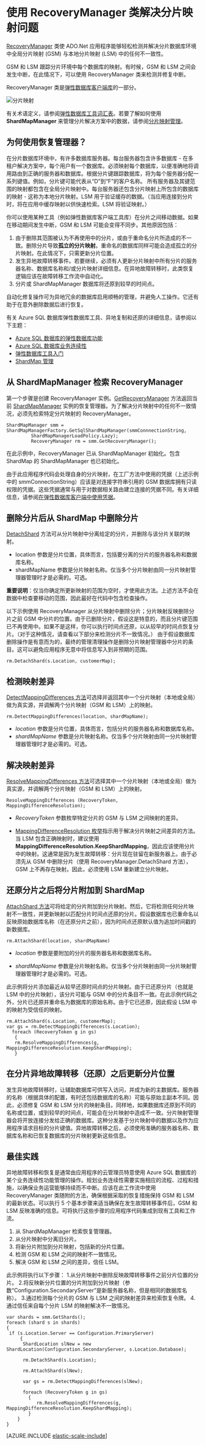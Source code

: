 <properties 
	pageTitle="使用恢复管理器解决分片映射问题 | Azure" 
	description="使用 RecoveryManager 类解决分片映射问题" 
	services="sql-database" 
	documentationCenter=""  
	manager="jeffreyg"
	authors="ddove"/>

<tags 
	ms.service="sql-database" 
	ms.date="11/09/2015" 
	wacn.date="12/22/2015"/>

# 使用 RecoveryManager 类解决分片映射问题

[RecoveryManager](https://msdn.microsoft.com/zh-cn/library/azure/microsoft.azure.sqldatabase.elasticscale.shardmanagement.recovery.recoverymanager.aspx) 类使 ADO.Net 应用程序能够轻松检测并解决分片数据库环境中全局分片映射 (GSM) 与本地分片映射 (LSM) 中的任何不一致性。

GSM 和 LSM 跟踪分片环境中每个数据库的映射。有时候，GSM 和 LSM 之间会发生中断，在此情况下，可以使用 RecoveryManager 类来检测并修复中断。

RecoveryManager 类是[弹性数据库客户端库](/documentation/articles/sql-database-elastic-database-client-library)的一部分。


![分片映射][1]


有关术语定义，请参阅[弹性数据库工具词汇表](/documentation/articles/sql-database-elastic-scale-glossary)。若要了解如何使用 **ShardMapManager** 来管理分片解决方案中的数据，请参阅[分片映射管理](/documentation/articles/sql-database-elastic-scale-shard-map-management)。


## 为何使用恢复管理器？

在分片数据库环境中，有许多数据库服务器。每台服务器包含许多数据库 - 在多租户解决方案中，每个用户有一个数据库。必须映射每个数据库，以便准确地将调用路由到正确的服务器和数据库。根据分片键跟踪数据库，将为每个服务器分配一系列键值。例如，分片键可能代表从“D”到“F”的客户名称。 所有服务器及其键范围的映射都包含在全局分片映射中。每台服务器还包含分片映射上所包含的数据库的映射 - 这称为本地分片映射。LSM 用于验证缓存的数据。（当应用连接到分片时，将在应用中缓存映射以供快速检索。LSM 将验证映射。）

你可以使用某种工具（例如弹性数据库客户端工具库）在分片之间移动数据。如果在移动期间发生中断，GSM 和 LSM 可能会变得不同步。其他原因包括：

1. 由于删除其范围被认为不再使用中的分片，或由于重命名分片所造成的不一致。删除分片导致**孤立的分片映射**。重命名的数据库同样可能会造成孤立的分片映射。在此情况下，只需更新分片位置。 
2. 发生异地故障转移事件。若要继续，必须有人更新分片映射中所有分片的服务器名称、数据库名称和/或分片映射详细信息。在异地故障转移时，此类恢复逻辑应该在故障转移工作流中自动化。 
3. 分片或 ShardMapManager 数据库将还原到较早的时间点。 
 
自动化修复操作可为异地冗余的数据库启用顺畅的管理，并避免人工操作。它还有助于在意外删除数据后进行恢复。

有关 Azure SQL 数据库弹性数据库工具、异地复制和还原的详细信息，请参阅以下主题：

* [Azure SQL 数据库的弹性数据库功能](/documentation/articles/sql-database-elastic-scale-introduction) 
* [Azure SQL 数据库业务连续性](/documentation/articles/sql-database-business-continuity) 
* [弹性数据库工具入门](/documentation/articles/sql-database-elastic-scale-get-started)  
* [ShardMap 管理](/documentation/articles/sql-database-elastic-scale-shard-map-management)

## 从 ShardMapManager 检索 RecoveryManager 

第一个步骤是创建 RecoveryManager 实例。[GetRecoveryManager](https://msdn.microsoft.com/zh-cn/library/azure/microsoft.azure.sqldatabase.elasticscale.shardmanagement.shardmapmanager.getrecoverymanager.aspx) 方法返回当前 [ShardMapManager](https://msdn.microsoft.com/zh-cn/library/azure/microsoft.azure.sqldatabase.elasticscale.shardmanagement.shardmapmanager.aspx) 实例的恢复管理器。为了解决分片映射中的任何不一致情况，必须先检索特定分片映射的 RecoveryManager。

	ShardMapManager smm = ShardMapManagerFactory.GetSqlShardMapManager(smmConnnectionString,  
             ShardMapManagerLoadPolicy.Lazy);
             RecoveryManager rm = smm.GetRecoveryManager(); 

在此示例中，RecoveryManager 已从 ShardMapManager 初始化。包含 ShardMap 的 ShardMapManager 也已初始化。

由于此应用程序代码会处理自身的分片映射，在工厂方法中使用的凭据（上述示例中的 smmConnectionString）应该是对连接字符串引用的 GSM 数据库拥有只读权限的凭据。这些凭据通常与用于对数据相关路由建立连接的凭据不同。有关详细信息，请参阅[在弹性数据库客户端中使用凭据](/documentation/articles/sql-database-elastic-scale-manage-credentials)。

## 删除分片后从 ShardMap 中删除分片

[DetachShard](https://msdn.microsoft.com/zh-cn/library/azure/dn842083.aspx) 方法可从分片映射中分离给定的分片，并删除与该分片关联的映射。

* location 参数是分片位置，具体而言，包括要分离的分片的服务器名称和数据库名称。 
* shardMapName 参数是分片映射名称。仅当多个分片映射由同一分片映射管理器管理时才是必需的。可选。 

**重要说明**：仅当你确定所更新映射的范围为空时，才使用此方法。上述方法不会在数据中检查要移动的范围，因此最好在代码中包含检查操作。

以下示例使用 RecoveryManager 从分片映射中删除分片；分片映射反映删除分片之前 GSM 中分片的位置。由于已删除分片，假设这是特意的，而且分片键范围已不再使用中。如果不是这样，你可以执行时间点还原，以从较早的时间点恢复分片。（对于这种情况，请查看以下部分来检测分片不一致情况。） 由于假设数据库删除操作是有意而为的，最终的管理清理操作是删除分片映射管理器中分片的条目。这可以避免应用程序无意中将信息写入到非预期的范围。
	
	rm.DetachShard(s.Location, customerMap); 

## 检测映射差异 

[DetectMappingDifferences 方法](https://msdn.microsoft.com/zh-cn/library/azure/microsoft.azure.sqldatabase.elasticscale.shardmanagement.recovery.recoverymanager.detectmappingdifferences.aspx)可选择并返回其中一个分片映射（本地或全局）做为真实源，并调解两个分片映射（GSM 和 LSM）上的映射。

	rm.DetectMappingDifferences(location, shardMapName);

* *location* 参数是分片位置，具体而言，包括分片的服务器名称和数据库名称。 
* *shardMapName* 参数是分片映射名称。仅当多个分片映射由同一分片映射管理器管理时才是必需的。可选。 

## 解决映射差异

[ResolveMappingDifferences 方法](https://msdn.microsoft.com/zh-cn/library/azure/microsoft.azure.sqldatabase.elasticscale.shardmanagement.recovery.recoverymanager.resolvemappingdifferences.aspx)可选择其中一个分片映射（本地或全局）做为真实源，并调解两个分片映射（GSM 和 LSM）上的映射。

	ResolveMappingDifferences (RecoveryToken, MappingDifferenceResolution);
   
* *RecoveryToken* 参数枚举特定分片的 GSM 与 LSM 之间映射的差异。 

* [MappingDifferenceResolution 枚举](https://msdn.microsoft.com/zh-cn/library/azure/microsoft.azure.sqldatabase.elasticscale.shardmanagement.recovery.mappingdifferenceresolution.aspx)指示用于解决分片映射之间差异的方法。当 LSM 包含正确映射时，建议使用 **MappingDifferenceResolution.KeepShardMapping**，因此应该使用分片中的映射。这通常是因为发生故障转移：分片现在驻留在新服务器上。由于必须先从 GSM 中删除分片（使用 RecoveryManager.DetachShard 方法），GSM 上不再存在映射。因此，必须使用 LSM 重新建立分片映射。

## 还原分片之后将分片附加到 ShardMap 

[AttachShard 方法](https://msdn.microsoft.com/zh-cn/library/azure/microsoft.azure.sqldatabase.elasticscale.shardmanagement.recovery.recoverymanager.attachshard.aspx)可将给定的分片附加到分片映射。然后，它将检测任何分片映射不一致性，并更新映射以匹配分片时间点还原的分片。假设数据库也已重命名以反映原始数据库名称（在还原分片之前），因为时间点还原默认值为追加时间戳的新数据库。

	rm.AttachShard(location, shardMapName) 

* *location* 参数是要附加的分片的服务器名称和数据库名称。 

* *shardMapName* 参数是分片映射名称。仅当多个分片映射由同一分片映射管理器管理时才是必需的。可选。

此示例将分片添加最近从较早还原时间点的分片映射。由于已还原分片（也就是 LSM 中的分片映射），该分片可能与 GSM 中的分片条目不一致。在此示例代码之外，分片已还原并重命名为数据库的原始名称。由于它已还原，因此假设 LSM 中的映射为受信任的映射。

	rm.AttachShard(s.Location, customerMap); 
	var gs = rm.DetectMappingDifferences(s.Location); 
	  foreach (RecoveryToken g in gs) 
	   { 
	   rm.ResolveMappingDifferences(g, MappingDifferenceResolution.KeepShardMapping); 
	   } 

## 在分片异地故障转移（还原）之后更新分片位置

发生异地故障转移时，让辅助数据库可供写入访问，并成为新的主数据库。服务器的名称（根据具体的配置，有时还包括数据库的名称）可能与原始主副本不同。因此，必须修复 GSM 和 LSM 分片的映射条目。同样地，如果数据库还原到不同的名称或位置，或到较早的时间点，可能会在分片映射中造成不一致。分片映射管理器会将开放连接分发给正确的数据库。这种分发基于分片映射中的数据以及作为应用程序请求目标的分片键值。异地故障转移之后，必须使用准确的服务器名称、数据库名称和已恢复数据库的分片映射更新这些信息。

## 最佳实践

异地故障转移和恢复是通常由应用程序的云管理员特意使用 Azure SQL 数据库的某个业务连续性功能管理的操作。规划业务连续性需要实施相应的流程、过程和措施，以确保业务运营能够持续而不中断。应该在此工作流中使用 RecoveryManager 类随附的方法，确保根据采取的恢复措施保持 GSM 和 LSM 的最新状态。可以执行 5 个基本步骤来适当确保在发生故障转移事件后，GSM 和 LSM 反映准确的信息。可将执行这些步骤的应用程序代码集成到现有工具和工作流。

1. 从 ShardMapManager 检索恢复管理器。 
2. 从分片映射中分离旧分片。
3. 将新分片附加到分片映射，包括新的分片位置。
4. 检测 GSM 和 LSM 之间的映射不一致情况。 
5. 解决 GSM 和 LSM 之间的差异，信任 LSM。 

此示例将执行以下步骤：
1.从分片映射中删除反映故障转移事件之前分片位置的分片。
2.将反映新分片位置的分片附加到分片映射（参数“Configuration.SecondaryServer”是新服务器名称，但是相同的数据库名称）。
3.通过检测每个分片的 GSM 与 LSM 之间的映射差异来检索恢复令牌。
4.通过信任来自每个分片 LSM 的映射解决不一致情况。

	var shards = smm.GetShards(); 
	foreach (shard s in shards) 
	{ 
	 if (s.Location.Server == Configuration.PrimaryServer) 
		 { 
		  ShardLocation slNew = new ShardLocation(Configuration.SecondaryServer, s.Location.Database); 
		
		  rm.DetachShard(s.Location); 
		
		  rm.AttachShard(slNew); 
		
		  var gs = rm.DetectMappingDifferences(slNew); 
	
		  foreach (RecoveryToken g in gs) 
			{ 
			   rm.ResolveMappingDifferences(g, 						MappingDifferenceResolution.KeepShardMapping); 
			} 
		} 
	} 



[AZURE.INCLUDE [elastic-scale-include](../includes/elastic-scale-include.md)]


<!--Image references-->
[1]: ./media/sql-database-elastic-database-recovery-manager/recovery-manager.png
 

<!---HONumber=Mooncake_1207_2015-->